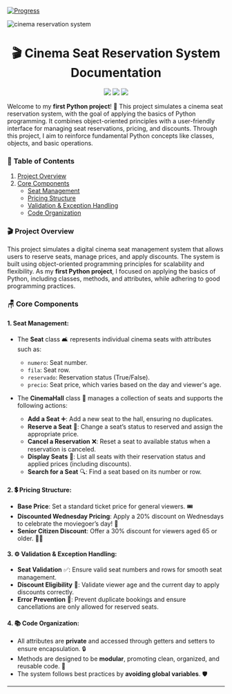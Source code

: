 [![Progress](https://img.shields.io/badge/Progress-In%20Progress-yellow)](https://github.com/DevAwizard/Exams_42) 

![cinema reservation system](https://github.com/user-attachments/assets/596af58a-814e-4756-a4a9-61e3c9f79bb6)


<div align="center">
<h1>🎬 Cinema Seat Reservation System Documentation</h1>
<img src="https://img.shields.io/badge/python-%233776AB.svg?&style=for-the-badge&logo=python&logoColor=white" />
<img src="https://img.shields.io/badge/markdown-%23000000.svg?&style=for-the-badge&logo=markdown&logoColor=white" />
<img src="https://img.shields.io/badge/visual%20studio%20code-%23007ACC.svg?&style=for-the-badge&logo=visual%20studio%20code&logoColor=white" />
</div>


Welcome to my **first Python project**! 🎉 This project simulates a cinema seat reservation system, with the goal of applying the basics of Python programming. It combines object-oriented principles with a user-friendly interface for managing seat reservations, pricing, and discounts. Through this project, I aim to reinforce fundamental Python concepts like classes, objects, and basic operations.

### 📑 **Table of Contents**
1. [Project Overview](#project-overview)
2. [Core Components](#core-components)
   - [Seat Management](#seat-management)
   - [Pricing Structure](#pricing-structure)
   - [Validation & Exception Handling](#validation-exception-handling)
   - [Code Organization](#code-organization)


### 🎬 **Project Overview**
<a name="project-overview"></a>
This project simulates a digital cinema seat management system that allows users to reserve seats, manage prices, and apply discounts. The system is built using object-oriented programming principles for scalability and flexibility. As my **first Python project**, I focused on applying the basics of Python, including classes, methods, and attributes, while adhering to good programming practices.


### 🪑 **Core Components**
<a name="core-components"></a>

#### 1. **Seat Management**:
<a name="seat-management"></a>
- The **Seat** class 🛋️ represents individual cinema seats with attributes such as:
  - `numero`: Seat number.
  - `fila`: Seat row.
  - `reservado`: Reservation status (True/False).
  - `precio`: Seat price, which varies based on the day and viewer's age.

- The **CinemaHall** class 🎥 manages a collection of seats and supports the following actions:
  - **Add a Seat** ➕: Add a new seat to the hall, ensuring no duplicates.
  - **Reserve a Seat** 📅: Change a seat’s status to reserved and assign the appropriate price.
  - **Cancel a Reservation** ❌: Reset a seat to available status when a reservation is canceled.
  - **Display Seats** 👀: List all seats with their reservation status and applied prices (including discounts).
  - **Search for a Seat** 🔍: Find a seat based on its number or row.



#### 2. **💲 Pricing Structure**:
<a name="pricing-structure"></a>
- **Base Price**: Set a standard ticket price for general viewers. 🎟️
- **Discounted Wednesday Pricing**: Apply a 20% discount on Wednesdays to celebrate the moviegoer’s day! 🤑
- **Senior Citizen Discount**: Offer a 30% discount for viewers aged 65 or older. 👵👴

#### 3. **⚙️ Validation & Exception Handling**:
<a name="validation-exception-handling"></a>

- **Seat Validation** ✅: Ensure valid seat numbers and rows for smooth seat management.
- **Discount Eligibility** 🎉: Validate viewer age and the current day to apply discounts correctly.
- **Error Prevention** 🚫: Prevent duplicate bookings and ensure cancellations are only allowed for reserved seats.

#### 4. **📚 Code Organization**:
<a name="code-organization"></a>
- All attributes are **private** and accessed through getters and setters to ensure encapsulation. 🔒
- Methods are designed to be **modular**, promoting clean, organized, and reusable code. 🔄
- The system follows best practices by **avoiding global variables**. 🛡️










---
